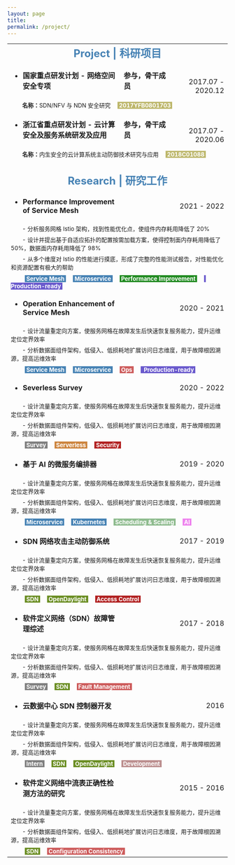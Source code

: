 ```yaml
---
layout: page
title: 
permalink: /project/
---
```


<table>
  <tr>
    <td align="center" colspan="4"><font size=5 color='steelBlue'><strong>Project | 科研项目</strong></font></td>
  </tr>
  
  <tr>
    <td align="left"><ul><li><font size=3><strong>国家重点研发计划&nbsp;-&nbsp;网络空间安全专项</strong></font></li></ul></td>
    <td align="left"><font size=3><strong>参与，骨干成员&emsp;&nbsp;</strong></font></td>
    <td align="right" rowspan="2"><font size=3>2017.07&nbsp;-&nbsp;2020.12</font></td>
  </tr>
  <tr>
    <td align="left" colspan="3"><font size=2>&emsp;&emsp;<strong>名称：</strong>SDN/NFV 与 NDN 安全研究</font>&emsp;<font size=2 style="background: darkkhaki" color='#ffffff'>&nbsp;<strong>2017YFB0801703</strong>&nbsp;</font></td>
  </tr>
  
  <tr>
    <td align="left"><ul><li><font size=3><strong>浙江省重点研发计划&nbsp;-&nbsp;云计算安全及服务系统研发及应用&emsp;&nbsp;</strong></font></li></ul></td>
    <td align="left"><font size=3><strong>参与，骨干成员</strong></font></td>
    <td align="right" rowspan="2"><font size=3>2017.07&nbsp;-&nbsp;2020.06</font></td>
  </tr>
  <tr>
    <td align="left" colspan="3"><font size=2>&emsp;&emsp;<strong>名称：</strong>内生安全的云计算系统主动防御技术研究与应用</font>&emsp;<font size=2 style="background: darkkhaki" color='#ffffff'>&nbsp;<strong>2018C01088</strong>&nbsp;</font></td>
  </tr>
  
  <tr>
    <td align="center" colspan="4">&emsp; </td>
  </tr>

  <tr>
    <td align="center" colspan="4"><font size=5 color='steelBlue'><strong>Research | 研究工作</strong></font></td>
  </tr>
  
  <tr>
    <td align="left"><ul><li><font size=3><strong>Performance Improvement of Service Mesh</strong></font></li></ul></td>
    <td align="left">&emsp;&emsp;&emsp;&emsp;&emsp;&emsp;</td>
    <td align="right"><font size=3>2021&nbsp;-&nbsp;2022</font></td>
  </tr>
  <tr>
    <td align="left" colspan="4"><font size=2>&emsp;&emsp;-&nbsp;分析服务网格 Istio 架构，找到性能优化点，使组件内存耗用降低了 20%</font></td>
  </tr>
  <tr>
    <td align="left" colspan="4"><font size=2>&emsp;&emsp;-&nbsp;设计并提出基于自适应拓扑的配置按需加载方案，使得控制面内存耗用降低了 50%，数据面内存耗用降低了 98%</font></td>
  </tr>
  <tr>
    <td align="left" colspan="4"><font size=2>&emsp;&emsp;-&nbsp;从多个维度对 Istio 的性能进行摸底，形成了完整的性能测试报告，对性能优化和资源配置有极大的帮助</font></td>
  </tr>
  <tr>
    <td align="left" colspan="4">&emsp;&emsp;<font size=2 style="background: steelBlue" color='#ffffff'>&nbsp;<strong>Service Mesh</strong>&nbsp;</font>&emsp;<font size=2 style="background: steelBlue" color='#ffffff'>&nbsp;<strong>Microservice</strong>&nbsp;</font>&emsp;<font size=2 style="background: forestgreen" color='#ffffff'>&nbsp;<strong>Performance Improvement</strong>&nbsp;</font>&emsp;<font size=2 style="background: slateBlue" color='#ffffff'>&nbsp;<strong> Production-ready</strong>&nbsp;</font></td>
  </tr>
  
  <tr>
    <td align="left"><ul><li><font size=3><strong>Operation Enhancement of Service Mesh</strong></font></li></ul></td>
    <td align="left">&emsp;&emsp;&emsp;&emsp;&emsp;&emsp;</td>
    <td align="right"><font size=3>2020&nbsp;-&nbsp;2021</font></td>
  </tr>
  <tr>
    <td align="left" colspan="4"><font size=2>&emsp;&emsp;-&nbsp;设计流量重定向方案，使服务网格在故障发生后快速恢复服务能力，提升运维定位定界效率</font></td>
  </tr>
  <tr>
    <td align="left" colspan="4"><font size=2>&emsp;&emsp;-&nbsp;分析数据面组件架构，低侵入、低损耗地扩展访问日志维度，用于故障根因溯源，提高运维效率</font></td>
  </tr>
  <tr>
    <td align="left" colspan="4">&emsp;&emsp;<font size=2 style="background: steelBlue" color='#ffffff'>&nbsp;<strong>Service Mesh</strong>&nbsp;</font>&emsp;<font size=2 style="background: steelBlue" color='#ffffff'>&nbsp;<strong>Microservice</strong>&nbsp;</font>&emsp;<font size=2 style="background: indianred" color='#ffffff'>&nbsp;<strong>Ops</strong>&nbsp;</font>&emsp;<font size=2 style="background: slateBlue" color='#ffffff'>&nbsp;<strong> Production-ready</strong>&nbsp;</font></td>
  </tr>
  
  <tr>
    <td align="left"><ul><li><font size=3><strong>Severless Survey</strong></font></li></ul></td>
    <td align="left">&emsp;&emsp;&emsp;&emsp;&emsp;&emsp;</td>
    <td align="right"><font size=3>2020&nbsp;-&nbsp;2022</font></td>
  </tr>
  <tr>
    <td align="left" colspan="4"><font size=2>&emsp;&emsp;-&nbsp;设计流量重定向方案，使服务网格在故障发生后快速恢复服务能力，提升运维定位定界效率</font></td>
  </tr>
  <tr>
    <td align="left" colspan="4"><font size=2>&emsp;&emsp;-&nbsp;分析数据面组件架构，低侵入、低损耗地扩展访问日志维度，用于故障根因溯源，提高运维效率</font></td>
  </tr>
  <tr>
    <td align="left" colspan="4">&emsp;&emsp;<font size=2 style="background: gray" color='#ffffff'>&nbsp;<strong>Survey</strong>&nbsp;</font>&emsp;<font size=2 style="background: peru" color='#ffffff'>&nbsp;<strong>Serverless</strong>&nbsp;</font>&emsp;<font size=2 style="background: fireBrick" color='#ffffff'>&nbsp;<strong>Security</strong>&nbsp;</font></td>
  </tr>
  
  <tr>
    <td align="left"><ul><li><font size=3><strong>基于 AI 的微服务编排器</strong></font></li></ul></td>
    <td align="left">&emsp;&emsp;&emsp;&emsp;&emsp;&emsp;</td>
    <td align="right"><font size=3>2019&nbsp;-&nbsp;2020</font></td>
  </tr>
  <tr>
    <td align="left" colspan="4"><font size=2>&emsp;&emsp;-&nbsp;设计流量重定向方案，使服务网格在故障发生后快速恢复服务能力，提升运维定位定界效率</font></td>
  </tr>
  <tr>
    <td align="left" colspan="4"><font size=2>&emsp;&emsp;-&nbsp;分析数据面组件架构，低侵入、低损耗地扩展访问日志维度，用于故障根因溯源，提高运维效率</font></td>
  </tr>
  <tr>
    <td align="left" colspan="4">&emsp;&emsp;<font size=2 style="background: steelBlue" color='#ffffff'>&nbsp;<strong>Microservice</strong>&nbsp;</font>&emsp;<font size=2 style="background: steelBlue" color='#ffffff'>&nbsp;<strong>Kubernetes</strong>&nbsp;</font>&emsp;<font size=2 style="background: DarkSeaGreen" color='#ffffff'>&nbsp;<strong>Scheduling & Scaling</strong>&nbsp;</font>&emsp;<font size=2 style="background: Violet" color='#ffffff'>&nbsp;<strong>AI</strong>&nbsp;</font></td>
  </tr>
  
  <tr>
    <td align="left"><ul><li><font size=3><strong>SDN 网络攻击主动防御系统</strong></font></li></ul></td>
    <td align="left">&emsp;&emsp;&emsp;&emsp;&emsp;&emsp;</td>
    <td align="right"><font size=3>2017&nbsp;-&nbsp;2019</font></td>
  </tr>
  <tr>
    <td align="left" colspan="4"><font size=2>&emsp;&emsp;-&nbsp;设计流量重定向方案，使服务网格在故障发生后快速恢复服务能力，提升运维定位定界效率</font></td>
  </tr>
  <tr>
    <td align="left" colspan="4"><font size=2>&emsp;&emsp;-&nbsp;分析数据面组件架构，低侵入、低损耗地扩展访问日志维度，用于故障根因溯源，提高运维效率</font></td>
  </tr>
  <tr>
    <td align="left" colspan="4">&emsp;&emsp;<font size=2 style="background: OliveDrab" color='#ffffff'>&nbsp;<strong>SDN</strong>&nbsp;</font>&emsp;<font size=2 style="background: OliveDrab" color='#ffffff'>&nbsp;<strong>OpenDaylight</strong>&nbsp;</font>&emsp;<font size=2 style="background: fireBrick" color='#ffffff'>&nbsp;<strong>Access Control</strong>&nbsp;</font></td>
  </tr>
  
  <tr>
    <td align="left"><ul><li><font size=3><strong>软件定义网络（SDN）故障管理综述</strong></font></li></ul></td>
    <td align="left">&emsp;&emsp;&emsp;&emsp;&emsp;&emsp;</td>
    <td align="right"><font size=3>2017&nbsp;-&nbsp;2018</font></td>
  </tr>
  <tr>
    <td align="left" colspan="4"><font size=2>&emsp;&emsp;-&nbsp;设计流量重定向方案，使服务网格在故障发生后快速恢复服务能力，提升运维定位定界效率</font></td>
  </tr>
  <tr>
    <td align="left" colspan="4"><font size=2>&emsp;&emsp;-&nbsp;分析数据面组件架构，低侵入、低损耗地扩展访问日志维度，用于故障根因溯源，提高运维效率</font></td>
  </tr>
  <tr>
    <td align="left" colspan="4">&emsp;&emsp;<font size=2 style="background: gray" color='#ffffff'>&nbsp;<strong>Survey</strong>&nbsp;</font>&emsp;<font size=2 style="background: OliveDrab" color='#ffffff'>&nbsp;<strong>SDN</strong>&nbsp;</font>&emsp;<font size=2 style="background: indianred" color='#ffffff'>&nbsp;<strong>Fault Management</strong>&nbsp;</font></td>
  </tr>
  
  <tr>
    <td align="left"><ul><li><font size=3><strong>云数据中心 SDN 控制器开发</strong></font></li></ul></td>
    <td align="left">&emsp;&emsp;&emsp;&emsp;&emsp;&emsp;</td>
    <td align="right"><font size=3>2016</font></td>
  </tr>
  <tr>
    <td align="left" colspan="4"><font size=2>&emsp;&emsp;-&nbsp;设计流量重定向方案，使服务网格在故障发生后快速恢复服务能力，提升运维定位定界效率</font></td>
  </tr>
  <tr>
    <td align="left" colspan="4"><font size=2>&emsp;&emsp;-&nbsp;分析数据面组件架构，低侵入、低损耗地扩展访问日志维度，用于故障根因溯源，提高运维效率</font></td>
  </tr>
  <tr>
    <td align="left" colspan="4">&emsp;&emsp;<font size=2 style="background: gray" color='#ffffff'>&nbsp;<strong>Intern</strong>&nbsp;</font>&emsp;<font size=2 style="background: OliveDrab" color='#ffffff'>&nbsp;<strong>SDN</strong>&nbsp;</font>&emsp;<font size=2 style="background: OliveDrab" color='#ffffff'>&nbsp;<strong>OpenDaylight</strong>&nbsp;</font>&emsp;<font size=2 style="background: RosyBrown" color='#ffffff'>&nbsp;<strong>Development</strong>&nbsp;</font></td>
  </tr>
  
  <tr>
    <td align="left"><ul><li><font size=3><strong>软件定义网络中流表正确性检测方法的研究</strong></font></li></ul></td>
    <td align="left">&emsp;&emsp;&emsp;&emsp;&emsp;&emsp;</td>
    <td align="right"><font size=3>2015&nbsp;-&nbsp;2016</font></td>
  </tr>
  <tr>
    <td align="left" colspan="4"><font size=2>&emsp;&emsp;-&nbsp;设计流量重定向方案，使服务网格在故障发生后快速恢复服务能力，提升运维定位定界效率</font></td>
  </tr>
  <tr>
    <td align="left" colspan="4"><font size=2>&emsp;&emsp;-&nbsp;分析数据面组件架构，低侵入、低损耗地扩展访问日志维度，用于故障根因溯源，提高运维效率</font></td>
  </tr>
  <tr>
    <td align="left" colspan="4">&emsp;&emsp;<font size=2 style="background: OliveDrab" color='#ffffff'>&nbsp;<strong>SDN</strong>&nbsp;</font>&emsp;<font size=2 style="background: indianred" color='#ffffff'>&nbsp;<strong>Configuration Consistency</strong>&nbsp;</font></td>
  </tr>
</table>
